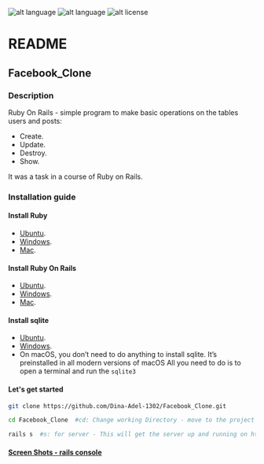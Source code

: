 ![alt language](https://img.shields.io/badge/Language-Ruby%20On%20Rails-blue "Ruby On Rails")
![alt language](https://img.shields.io/badge/DB-sqlite-orange)
![alt license](https://img.shields.io/badge/License-GPL%20V3.0-green "GNU GPL")

README
======

Facebook_Clone
---------------

### Description

Ruby On Rails - simple program to make basic operations on the tables users and posts: 

*   Create. 
*   Update.
*   Destroy.
*   Show.

It was a task in a course of Ruby on Rails. 

### Installation guide
#### Install Ruby 
*   [Ubuntu](https://www.ruby-lang.org/en/documentation/installation/#package-management-systems "Ruby on Ubuntu"). 
*   [Windows](https://www.ruby-lang.org/en/documentation/installation/#rubyinstaller).    
*   [Mac](https://stackify.com/install-ruby-on-your-mac-everything-you-need-to-get-going/). 

#### Install Ruby On Rails 
*   [Ubuntu](https://www.howtoforge.com/tutorial/ubuntu-ruby-on-rails/). 
*   [Windows](https://gorails.com/setup/windows/10).    
*   [Mac](https://gorails.com/setup/osx/11-big-sur). 

#### Install sqlite 
*   [Ubuntu](https://linuxhint.com/install-sqlite-ubuntu-linux-mint/). 
*   [Windows](https://www.sqlitetutorial.net/download-install-sqlite/).    
*   On macOS, you don’t need to do anything to install sqlite. It’s preinstalled in all modern versions of macOS
All you need to do is to open a terminal and run the `sqlite3`


#### Let's get started 

``` bash
git clone https://github.com/Dina-Adel-1302/Facebook_Clone.git
```

``` bash
cd Facebook_Clone  #cd: Change working Directory - move to the project directory.
```

``` bash
rails s  #s: for server - This will get the server up and running on http://127.0.0.1:3000 
```

#### [Screen Shots - rails console](https://github.com/Dina-Adel-1302/Facebook_Clone/blob/main/screen_shots.pdf)


